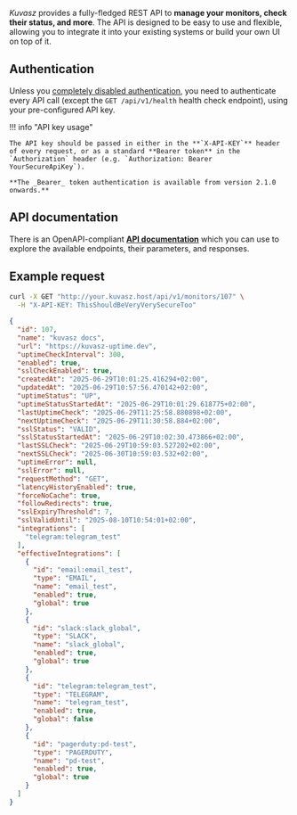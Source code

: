 _Kuvasz_ provides a fully-fledged REST API to **manage your monitors, check their status, and more**. The API is designed to be easy to use and flexible, allowing you to integrate it into your existing systems or build your own UI on top of it.

## Authentication

Unless you [completely disabled authentication](../setup/configuration.md#authentication), you need to authenticate every API call (except the `GET /api/v1/health` health check endpoint), using your pre-configured API key.

!!! info "API key usage"

    The API key should be passed in either in the **`X-API-KEY`** header of every request, or as a standard **Bearer token** in the `Authorization` header (e.g. `Authorization: Bearer YourSecureApiKey`).

    **The _Bearer_ token authentication is available from version 2.1.0 onwards.**

## API documentation

There is an OpenAPI-compliant [**API documentation**](../api-doc.md) which you can use to explore the available endpoints, their parameters, and responses.

## Example request

```bash title="cURL"
curl -X GET "http://your.kuvasz.host/api/v1/monitors/107" \
  -H "X-API-KEY: ThisShouldBeVeryVerySecureToo"
```

```json title="Response"
{
  "id": 107,
  "name": "kuvasz docs",
  "url": "https://kuvasz-uptime.dev",
  "uptimeCheckInterval": 300,
  "enabled": true,
  "sslCheckEnabled": true,
  "createdAt": "2025-06-29T10:01:25.416294+02:00",
  "updatedAt": "2025-06-29T10:57:56.470142+02:00",
  "uptimeStatus": "UP",
  "uptimeStatusStartedAt": "2025-06-29T10:01:29.618775+02:00",
  "lastUptimeCheck": "2025-06-29T11:25:58.880898+02:00",
  "nextUptimeCheck": "2025-06-29T11:30:58.884+02:00",
  "sslStatus": "VALID",
  "sslStatusStartedAt": "2025-06-29T10:02:30.473866+02:00",
  "lastSSLCheck": "2025-06-29T10:59:03.527202+02:00",
  "nextSSLCheck": "2025-06-30T10:59:03.532+02:00",
  "uptimeError": null,
  "sslError": null,
  "requestMethod": "GET",
  "latencyHistoryEnabled": true,
  "forceNoCache": true,
  "followRedirects": true,
  "sslExpiryThreshold": 7,
  "sslValidUntil": "2025-08-10T10:54:01+02:00",
  "integrations": [
    "telegram:telegram_test"
  ],
  "effectiveIntegrations": [
    {
      "id": "email:email_test",
      "type": "EMAIL",
      "name": "email_test",
      "enabled": true,
      "global": true
    },
    {
      "id": "slack:slack_global",
      "type": "SLACK",
      "name": "slack_global",
      "enabled": true,
      "global": true
    },
    {
      "id": "telegram:telegram_test",
      "type": "TELEGRAM",
      "name": "telegram_test",
      "enabled": true,
      "global": false
    },
    {
      "id": "pagerduty:pd-test",
      "type": "PAGERDUTY",
      "name": "pd-test",
      "enabled": true,
      "global": true
    }
  ]
}
```
